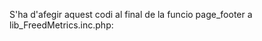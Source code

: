 S'ha d'afegir aquest codi al final de la funcio page_footer a lib_FreedMetrics.inc.php:

  <script type=\"text/javascript\">
  
    $(document).ready(function () {
        $('#table_History').DataTable();
    });
    
  </script>
